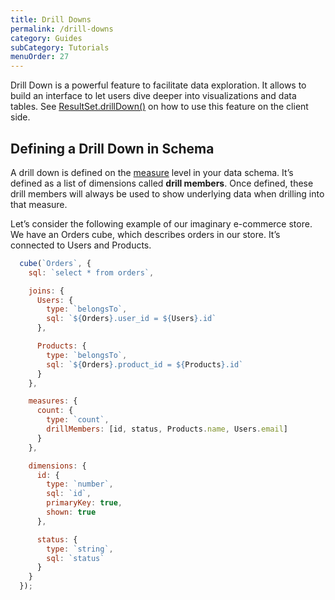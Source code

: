 ```yaml
---
title: Drill Downs
permalink: /drill-downs
category: Guides
subCategory: Tutorials
menuOrder: 27
---
```


Drill Down is a powerful feature to facilitate data exploration. It allows to build an interface to let users dive deeper into visualizations and data tables.
See [ResultSet.drillDown()](@cubejs-client-core#result-set-drill-down) on how to use this feature on the client side.


## Defining a Drill Down in Schema

A drill down is defined on the [measure](/measures) level in your data schema. It’s defined as a list of dimensions called __drill members__. Once defined, these drill members will always be used to show underlying data when drilling into that measure.

Let’s consider the following example of our imaginary e-commerce store. We have an Orders cube, which describes orders in our store. It’s connected to Users and Products.

```javascript
  cube(`Orders`, {
    sql: `select * from orders`,

    joins: {
      Users: {
        type: `belongsTo`,
        sql: `${Orders}.user_id = ${Users}.id`
      },

      Products: {
        type: `belongsTo`,
        sql: `${Orders}.product_id = ${Products}.id`
      }
    },

    measures: {
      count: {
        type: `count`,
        drillMembers: [id, status, Products.name, Users.email]
      }
    },

    dimensions: {
      id: {
        type: `number`,
        sql: `id`,
        primaryKey: true,
        shown: true
      },

      status: {
        type: `string`,
        sql: `status`
      }
    }
  });
```

